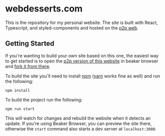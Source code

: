 # webdesserts.com

This is the repository for my personal website. The site is built with React, Typescript, and styled-components and hosted on the [p2p web][1].

## Getting Started

If you're wanting to build your own site based on this one, the easiest way to get started is to open the [p2p version of this website][2] in beaker browser and [fork it from there][3].

To build the site you'll need to install [npm][4] ([yarn][5] works fine as well) and run the following:

```
npm install
```

To build the project run the following:

```
npm run start
```

This will watch for changes and rebuild the website when it detects an update. If you're using Beaker Browser, you can preview the site there, otherwise the `start` command also starts a dev server at `localhost:3000`.

[1]: https://beakerbrowser.com
[2]: dat://webdesserts.com
[3]: https://beakerbrowser.com/docs/tour/#forking-or-copying-a-website
[4]: https://docs.npmjs.com/downloading-and-installing-node-js-and-npm
[5]: https://yarnpkg.com/lang/en/docs/install